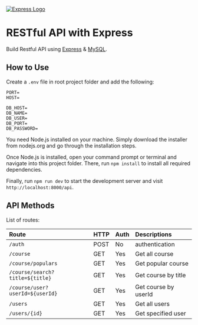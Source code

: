 [![Express Logo](https://i.cloudup.com/zfY6lL7eFa-3000x3000.png)](http://expressjs.com/)

# RESTful API with Express

Build Restful API using [Express](https://expressjs.com/) & [MySQL](https://www.mysql.com/).

## How to Use

Create a `.env` file in root project folder and add the following:

```
PORT=
HOST=

DB_HOST=
DB_NAME=
DB_USER=
DB_PORT=
DB_PASSWORD=
```

You need Node.js installed on your machine. Simply download the installer from nodejs.org and go through the installation steps.

Once Node.js is installed, open your command prompt or terminal and navigate into this project folder. There, run `npm install` to install all required dependencies.

Finally, run `npm run dev` to start the development server and visit `http://localhost:8000/api`.

## API Methods

List of routes:

| Route                           | HTTP | Auth | Descriptions         |
| :------------------------------ | :--- | :--- | :------------------- |
| `/auth`                         | POST | No   | authentication       |
| `/course`                       | GET  | Yes  | Get all course       |
| `/course/populars`              | GET  | Yes  | Get popular course   |
| `/course/search?title=${title}` | GET  | Yes  | Get course by title  |
| `/course/user?userId=${userId}` | GET  | Yes  | Get course by userId |
| `/users`                        | GET  | Yes  | Get all users        |
| `/users/{id}`                   | GET  | Yes  | Get specified user   |
